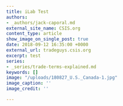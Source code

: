 ```yaml
---
title: iLab Test
authors:
- _authors/jack-caporal.md
external_site_name: CSIS.org
content_type: article
show_image_on_single_post: true
date: 2018-09-12 16:35:00 +0000
external_url: tradeguys.csis.org
excerpt: test
series:
- _series/trade-terms-explained.md
keywords: []
image: "/uploads/180827_U.S._Canada-1.jpg"
image_caption: ''
image_credit: ''

---
```

